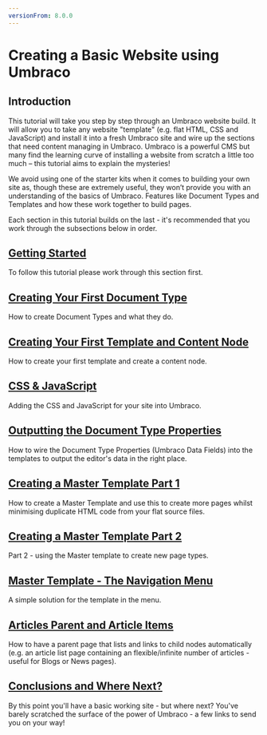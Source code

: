 ```yaml
---
versionFrom: 8.0.0
---
```

# Creating a Basic Website using Umbraco

## Introduction 
This tutorial will take you step by step through an Umbraco website build. It will allow you to take any website "template" (e.g. flat HTML, CSS and JavaScript) and install it into a fresh Umbraco site and wire up the sections that need content managing in Umbraco.  Umbraco is a powerful CMS but many find the learning curve of installing a website from scratch a little too much – this tutorial aims to explain the mysteries!

We avoid using one of the starter kits when it comes to building your own site as, though these are extremely useful, they won’t provide you with an understanding of the basics of Umbraco. Features like Document Types and Templates and how these work together to build pages. 

Each section in this tutorial builds on the last - it's recommended that you work through the subsections below in order. 


## [Getting Started](Getting-Started/index-v8.md)
To follow this tutorial please work through this section first. 


## [Creating Your First Document Type](Document-Types/index-v8.md)
How to create Document Types and what they do.


## [Creating Your First Template and Content Node](Creating-Your-First-Template-and-Content-Node/index-v8.md)
How to create your first template and create a content node. 


## [CSS & JavaScript](CSS-And-JavaScript/index-v8.md)
Adding the CSS and JavaScript for your site into Umbraco.


## [Outputting the Document Type Properties](Outputting-the-Document-Type-Properties/index-v8.md)
How to wire the Document Type Properties (Umbraco Data Fields) into the templates to output the editor's data in the right place.


## [Creating a Master Template Part 1](Creating-Master-Template-Part-1/index-v8.md)
How to create a Master Template and use this to create more pages whilst minimising duplicate HTML code from your flat source files.


## [Creating a Master Template Part 2](Creating-Master-Template-Part-2/index-v8.md)
Part 2 - using the Master template to create new page types. 


## [Master Template - The Navigation Menu](Master-Template-The-Navigation-Menu/index-v8.md)
A simple solution for the template in the menu. 


## [Articles Parent and Article Items](Articles-Parent-and-Article-Items/index-v8.md)
How to have a parent page that lists and links to child nodes automatically (e.g. an article list page containing an flexible/infinite number of articles - useful for Blogs or News pages). 


## [Conclusions and Where Next?](Conclusions-Where-Next/index-v8.md)
By this point you'll have a basic working site - but where next?  You've barely scratched the surface of the power of Umbraco - a few links to send you on your way!
